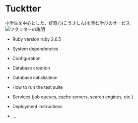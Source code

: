 # Tucktter
小学生を中心とした、好奇心(こうきしん)を育む学びのサービス
![ツクッターの説明](/images/tucktter_LP.png )
* Ruby version
ruby 2.6.5
* System dependencies

* Configuration

* Database creation

* Database initialization

* How to run the test suite

* Services (job queues, cache servers, search engines, etc.)

* Deployment instructions

* ...
